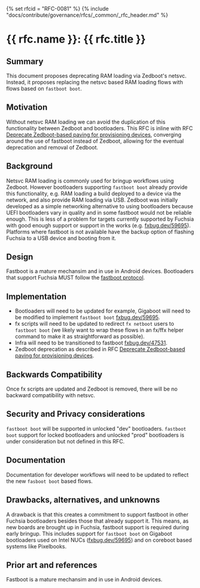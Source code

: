 {% set rfcid = "RFC-0081" %}
{% include "docs/contribute/governance/rfcs/_common/_rfc_header.md" %}
# {{ rfc.name }}: {{ rfc.title }}
<!-- SET the `rfcid` VAR ABOVE. DO NOT EDIT ANYTHING ELSE ABOVE THIS LINE. -->

<!-- *** This should begin with an H2 element (for example, ##Summary).  -->

## Summary

This document proposes deprecating RAM loading via Zedboot's
netsvc. Instead, it proposes replacing the netsvc based RAM loading
flows with flows based on `fastboot boot`.

## Motivation

Without netsvc RAM loading we can avoid the duplication of this
functionality between Zedboot and bootloaders. This RFC is inline with
RFC [Deprecate Zedboot-based paving for provisioning
devices](contribute/governance/rfcs/0075_deprecate_zedboot_paving.md),
converging around the use of fastboot instead of Zedboot, allowing for
the eventual deprecation and removal of Zedboot.

## Background

Netsvc RAM loading is commonly used for bringup workflows using
Zedboot. However bootloaders supporting `fastboot boot` already
provide this functionality, e.g. RAM loading a build deployed to a
device via the network, and also provide RAM loading via USB. Zedboot
was initially developed as a simple networking alternative to using
bootloaders because UEFI bootloaders vary in quality and in some
fastboot would not be reliable enough. This is less of a problem for
targets currently supported by Fuchsia with good enough support or
support in the works
(e.g. [fxbug.dev/59695](https://fxbug.dev/59695)).  Platforms where
fastboot is not available have the backup option of flashing Fuchsia
to a USB device and booting from it.

## Design

Fastboot is a mature mechansim and in use in Android
devices. Bootloaders that support Fuchsia MUST follow the [fastboot
protocol](https://android.googlesource.com/platform/system/core/+/refs/heads/master/fastboot).

## Implementation

* Bootloaders will need to be updated for example, Gigaboot will need
  to be modified to implement `fastboot boot`
  [fxbug.dev/59695](https://fxbug.dev/59695).
* fx scripts will need to be updated to redirect `fx netboot` users to
  `fastboot boot` (we likely want to wrap these flows in an fx/ffx
  helper command to make it as straightforward as possible).
* Infra will need to be transitioned to fastboot
  [fxbug.dev/47531](https://fxbug.dev/47531).
* Zedboot deprecation as described in RFC [Deprecate Zedboot-based
  paving for provisioning
  devices](contribute/governance/rfcs/0075_deprecate_zedboot_paving.md).

## Backwards Compatibility

Once fx scripts are updated and Zedboot is removed, there will be no
backward compatibility with netsvc.

## Security and Privacy considerations

`fastboot boot` will be supported in unlocked "dev" bootloaders.
`fastboot boot` support for locked bootloaders and unlocked "prod"
bootloaders is under consideration but not defined in this RFC.

## Documentation

Documentation for developer workflows will need to be updated to
reflect the new `fasboot boot` based flows.

## Drawbacks, alternatives, and unknowns

A drawback is that this creates a commitment to support fastboot in
other Fuchsia bootloaders besides those that already support it. This
means, as new boards are brought up in Fuchsia, fastboot support is
required during early bringup. This includes support for `fastboot
boot` on Gigaboot bootloaders used on Intel NUCs
([fxbug.dev/59695](https://fxbug.dev/59695)) and on coreboot based
systems like Pixelbooks.

## Prior art and references

Fastboot is a mature mechansim and in use in Android devices.
